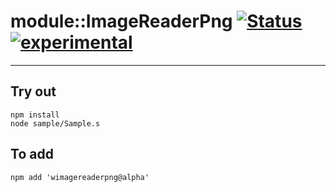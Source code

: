 
# module::ImageReaderPng  [![Status](https://github.com/Wandalen/wImageReaderPng/workflows/Publish/badge.svg)](https://github.com/Wandalen/wImageReaderPng/actions?query=workflow%3APublish) [![experimental](https://img.shields.io/badge/stability-experimental-orange.svg)](https://github.com/emersion/stability-badges#experimental)

___

## Try out
```
npm install
node sample/Sample.s
```

## To add
```
npm add 'wimagereaderpng@alpha'
```

